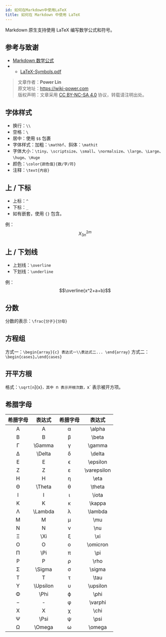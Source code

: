 ```yaml
---
id: 如何在Markdown中使用LaTeX
title: 如何在 Markdown 中使用 LaTeX
---
```


Markdown 原生支持使用 LaTeX 编写数学公式和符号。

## 参考与致谢

- [Markdown 数学公式](https://markdown.budshome.com/formula.html)
- - [LaTeX-Symbols.pdf](https://def.fe.up.pt/latex/Symbols.pdf)

> 文章作者：**Power Lin**  
> 原文地址：<https://wiki-power.com>  
> 版权声明：文章采用 [CC BY-NC-SA 4.0](https://creativecommons.org/licenses/by/4.0/deed.zh) 协议，转载请注明出处。

## 字体样式

- 换行：`\\`
- 空格：`\`
- 居中：使用 `$$` 包裹
- 字体样式：加粗：`\mathbf`、斜体：`\mathit`
- 字体大小：`\tiny`、`\scriptsize`、`\small`、`\normalsize`、`\large`、`\Large`、`\huge`、`\Huge`
- 颜色：`\color{颜色值}{数/字/符}`
- 注释：`\text{内容}`

## 上 / 下标

- 上标：`^`
- 下标：`_`
- 如有嵌套，使用 `{}` 包含。

例： $$X^{2m}_{3n}$$

## 上 / 下划线

- 上划线：`\overline`
- 下划线：`\underline`

例：$$\overline{x^2+a+b}$$

## 分数

分数的表示：`\frac{分子}{分母}`

## 方程组

方式一：`\begin{array}{c} 表达式一\\表达式二... \end{array}`
方式二：`\begin{cases}…\end{cases}`

## 开平方根

格式：`\sqrt[n`]{x}`，其中 `n` 表示开根次数，`x` 表示被开方项。

## 希腊字母

| 希腊字母 |  表达式  | 希腊字母 |   表达式    |
| :------: | :------: | :------: | :---------: |
|    A     |    A     |    α     |   \alpha    |
|    B     |    B     |    β     |    \beta    |
|    Γ     |  \Gamma  |    γ     |   \gamma    |
|    Δ     |  \Delta  |    δ     |   \delta    |
|    E     |    E     |    ϵ     |  \epsilon   |
|    Z     |    Z     |    ε     | \varepsilon |
|    H     |    H     |    η     |    \eta     |
|    Θ     |  \Theta  |    θ     |   \theta    |
|    I     |    I     |    ι     |    \iota    |
|    K     |    K     |    κ     |   \kappa    |
|    Λ     | \Lambda  |    λ     |   \lambda   |
|    M     |    M     |    μ     |     \mu     |
|    N     |    N     |    ν     |     \nu     |
|    Ξ     |   \Xi    |    ξ     |     \xi     |
|    O     |    O     |    ο     |  \omicron   |
|    Π     |   \Pi    |    π     |     \pi     |
|    P     |    P     |    ρ     |    \rho     |
|    Σ     |  \Sigma  |    σ     |   \sigma    |
|    T     |    T     |    τ     |    \tau     |
|    Υ     | \Upsilon |    υ     |  \upsilon   |
|    Φ     |   \Phi   |    ϕ     |    \phi     |
|    −     |    -     |    φ     |   \varphi   |
|    X     |    X     |    χ     |    \chi     |
|    Ψ     |   \Psi   |    ψ     |    \psi     |
|    Ω     |  \Omega  |    ω     |   \omega    |
